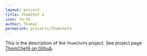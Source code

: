 ```yaml
---
layout: project
title: ThomChef 4
icon: fa-th
author: Thomas
permalink: projects/thomchef4
---
```


This is the description of the `ThomChef4` project. See project page <a href="https://github.com/computoms/ThomChef4">ThomChef4 on Github</a>.